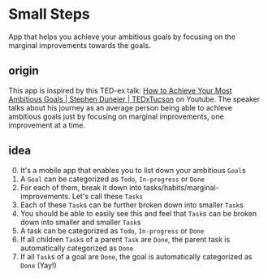 # Small Steps
App that helps you achieve your ambitious goals by focusing on the marginal improvements towards the goals.

## origin
This app is inspired by this TED-ex talk: [How to Achieve Your Most Ambitious Goals | Stephen Duneier | TEDxTucson](https://www.youtube.com/watch?v=TQMbvJNRpLE) on Youtube. The speaker talks about his journey as an average person being able to achieve ambitious goals just by focusing on marginal improvements, one improvement at a time.

## idea
0. It's a mobile app that enables you to list down your ambitious `Goal`s
1. A `Goal` can be categorized as `Todo`, `In-progress` or `Done`
2. For each of them, break it down into tasks/habits/marginal-improvements. Let's call these `Tasks`
3. Each of these `Task`s can be further broken down into smaller `Task`s
4. You should be able to easily see this and feel that `Task`s can be broken down into smaller and smaller `Task`s
5. A task can be categorized as `Todo`, `In-progress` or `Done`
6. If all children `Task`s of a parent `Task` are `Done`, the parent task is automatically categorized as `Done`
7. If all `Task`s of a goal are `Done`, the goal is automatically categorized as `Done` (Yay!)

